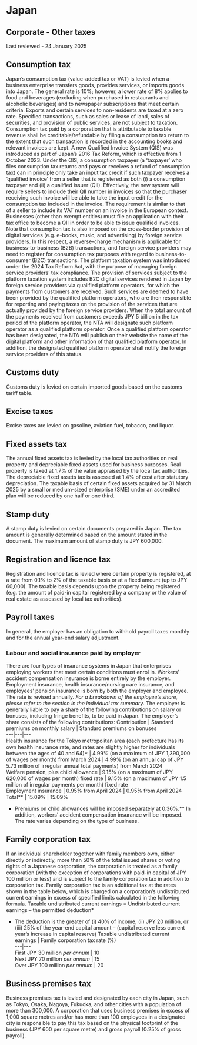 # Japan
## Corporate - Other taxes
Last reviewed - 24 January 2025
## Consumption tax
Japan’s consumption tax (value-added tax or VAT) is levied when a business enterprise transfers goods, provides services, or imports goods into Japan. The general rate is 10%; however, a lower rate of 8% applies to food and beverages (excluding when purchased in restaurants and alcoholic beverages) and to newspaper subscriptions that meet certain criteria. Exports and certain services to non-residents are taxed at a zero rate. Specified transactions, such as sales or lease of land, sales of securities, and provision of public services, are not subject to taxation.
Consumption tax paid by a corporation that is attributable to taxable revenue shall be creditable/refundable by filing a consumption tax return to the extent that such transaction is recorded in the accounting books and relevant invoices are kept.
A new Qualified Invoice System (QIS) was introduced as part of Japan’s 2016 Tax Reform, which is effective from 1 October 2023. Under the QIS, a consumption taxpayer (a ‘taxpayer’ who files consumption tax returns and pays or receives a refund of consumption tax) can in principle only take an input tax credit if such taxpayer receives a ‘qualified invoice’ from a seller that is registered as both (i) a consumption taxpayer and (ii) a qualified issuer (QII). Effectively, the new system will require sellers to include their QII number in invoices so that the purchaser receiving such invoice will be able to take the input credit for the consumption tax included in the invoice. The requirement is similar to that of a seller to include its VAT number on an invoice in the European context.
Businesses (other than exempt entities) must file an application with their tax office to become a QII in order to be able to issue qualified invoices.
Note that consumption tax is also imposed on the cross-border provision of digital services (e.g. e-books, music, and advertising) by foreign service providers. In this respect, a reverse-charge mechanism is applicable for business-to-business (B2B) transactions, and foreign service providers may need to register for consumption tax purposes with regard to business-to-consumer (B2C) transactions.
The platform taxation system was introduced under the 2024 Tax Reform Act, with the purpose of managing foreign service providers’ tax compliance. The provision of services subject to the platform taxation system includes B2C digital services rendered in Japan by foreign service providers via qualified platform operators, for which the payments from customers are received. Such services are deemed to have been provided by the qualified platform operators, who are then responsible for reporting and paying taxes on the provision of the services that are actually provided by the foreign service providers. When the total amount of the payments received from customers exceeds JPY 5 billion in the tax period of the platform operator, the NTA will designate such platform operator as a qualified platform operator.
Once a qualified platform operator has been designated, the NTA will publish on their website the name of the digital platform and other information of that qualified platform operator. In addition, the designated qualified platform operator shall notify the foreign service providers of this status.
## Customs duty
Customs duty is levied on certain imported goods based on the customs tariff table.
## Excise taxes
Excise taxes are levied on gasoline, aviation fuel, tobacco, and liquor.
## Fixed assets tax
The annual fixed assets tax is levied by the local tax authorities on real property and depreciable fixed assets used for business purposes. Real property is taxed at 1.7% of the value appraised by the local tax authorities. The depreciable fixed assets tax is assessed at 1.4% of cost after statutory depreciation. The taxable basis of certain fixed assets acquired by 31 March 2025 by a small or medium-sized enterprise (SME) under an accredited plan will be reduced by one half or one third.
## Stamp duty
A stamp duty is levied on certain documents prepared in Japan. The tax amount is generally determined based on the amount stated in the document. The maximum amount of stamp duty is JPY 600,000.
## Registration and licence tax
Registration and licence tax is levied where certain property is registered, at a rate from 0.1% to 2% of the taxable basis or at a fixed amount (up to JPY 60,000). The taxable basis depends upon the property being registered (e.g. the amount of paid-in capital registered by a company or the value of real estate as assessed by local tax authorities).
## Payroll taxes
In general, the employer has an obligation to withhold payroll taxes monthly and for the annual year-end salary adjustment.
### Labour and social insurance paid by employer
There are four types of insurance systems in Japan that enterprises employing workers that meet certain conditions must enrol in. Workers’ accident compensation insurance is borne entirely by the employer. Employment insurance, health insurance/nursing care insurance, and employees’ pension insurance is born by both the employer and employee. The rate is revised annually. _For a breakdown of the employee’s share, please refer to the section in the Individual tax summary_.
The employer is generally liable to pay a share of the following contributions on salary or bonuses, including fringe benefits, to be paid in Japan. The employer’s share consists of the following contributions:
Contribution | Standard premiums on monthly salary | Standard premiums on bonuses  
---|---|---  
Health insurance for the Tokyo metropolitan area (each prefecture has its own health insurance rate, and rates are slightly higher for individuals between the ages of 40 and 64)* | 4.99% (on a maximum of JPY 1,390,000 of wages per month) from March 2024 | 4.99% (on an annual cap of JPY 5.73 million of irregular annual total payments) from March 2024  
Welfare pension, plus child allowance  | 9.15% (on a maximum of JPY 620,000 of wages per month) fixed rate | 9.15% (on a maximum of JPY 1.5 million of irregular payments per month) fixed rate  
Employment insurance | 0.95% from April 2024 | 0.95% from April 2024  
Total** | 15.09% | 15.09%  
* Premiums on child allowances will be imposed separately at 0.36%.** In addition, workers’ accident compensation insurance will be imposed. The rate varies depending on the type of business.
## Family corporation tax
If an individual shareholder together with family members own, either directly or indirectly, more than 50% of the total issued shares or voting rights of a Japanese corporation, the corporation is treated as a family corporation (with the exception of corporations with paid-in capital of JPY 100 million or less) and is subject to the family corporation tax in addition to corporation tax.
Family corporation tax is an additional tax at the rates shown in the table below, which is charged on a corporation’s undistributed current earnings in excess of specified limits calculated in the following formula.
Taxable undistributed current earnings = Undistributed current earnings – the permitted deduction*
* The deduction is the greater of (i) 40% of income, (ii) JPY 20 million, or (iii) 25% of the year-end capital amount – (capital reserve less current year’s increase in capital reserve)
Taxable undistributed current earnings | Family corporation tax rate (%)  
---|---  
First JPY 30 million _per annum_ | 10  
Next JPY 70 million _per annum_ | 15  
Over JPY 100 million _per annum_ | 20  
## Business premises tax
Business premises tax is levied and designated by each city in Japan, such as Tokyo, Osaka, Nagoya, Fukuoka, and other cities with a population of more than 300,000. A corporation that uses business premises in excess of 1,000 square metres and/or has more than 100 employees in a designated city is responsible to pay this tax based on the physical footprint of the business (JPY 600 per square metre) and gross payroll (0.25% of gross payroll).
